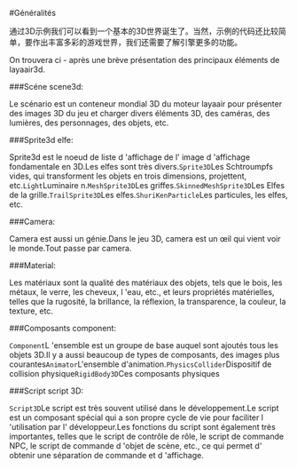 #Généralités


​	通过3D示例我们可以看到一个基本的3D世界诞生了。当然，示例的代码还比较简单，要作出丰富多彩的游戏世界，我们还需要了解引擎更多的功能。

On trouvera ci - après une brève présentation des principaux éléments de layaair3d.

###Scéne scene3d:

Le scénario est un conteneur mondial 3D du moteur layaair pour présenter des images 3D du jeu et charger divers éléments 3D, des caméras, des lumières, des personnages, des objets, etc.

###Sprite3d elfe:

Sprite3d est le noeud de liste d 'affichage de l' image d 'affichage fondamentale en 3D.Les elfes sont très divers.`Sprite3D`Les Schtroumpfs vides, qui transforment les objets en trois dimensions, projettent, etc.`Light`Luminaire n.`MeshSprite3D`Les griffes.`SkinnedMeshSprite3D`Les Elfes de la grille.`TrailSprite3D`Les elfes.`ShuriKenParticle`Les particules, les elfes, etc.

###Camera:

Camera est aussi un génie.Dans le jeu 3D, camera est un œil qui vient voir le monde.Tout passe par camera.

###Material:

Les matériaux sont la qualité des matériaux des objets, tels que le bois, les métaux, le verre, les cheveux, l 'eau, etc., et leurs propriétés matérielles, telles que la rugosité, la brillance, la réflexion, la transparence, la couleur, la texture, etc.

###Composants component:

​`Component`L 'ensemble est un groupe de base auquel sont ajoutés tous les objets 3D.Il y a aussi beaucoup de types de composants, des images plus courantes`Animator`L'ensemble d'animation.`PhysicsCollider`Dispositif de collision physique`RigidBody3D`Ces composants physiques

###Script script 3D:

​`Script3D`Le script est très souvent utilisé dans le développement.Le script est un composant spécial qui a son propre cycle de vie pour faciliter l 'utilisation par l' développeur.Les fonctions du script sont également très importantes, telles que le script de contrôle de rôle, le script de commande NPC, le script de commande d 'objet de scène, etc., ce qui permet d' obtenir une séparation de commande et d 'affichage.

##### 		